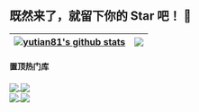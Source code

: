 ## 既然来了，就留下你的 Star 吧！ 👋

<!--
**yutian81/yutian81** is a ✨ _special_ ✨ repository because its `README.md` (this file) appears on your GitHub profile.

Here are some ideas to get you started:

- 🔭 I’m currently working on ...
- 🌱 I’m currently learning ...
- 👯 I’m looking to collaborate on ...
- 🤔 I’m looking for help with ...
- 💬 Ask me about ...
- 📫 How to reach me: ...
- 😄 Pronouns: ...
- ⚡ Fun fact: ...
-->

| <a href="https://github.com/yutian81"><img align="center" src="https://github-readme-stats.vercel.app/api?username=yutian81&show_icons=true&hide=contribs&theme=ambient_gradient&hide_border=true" alt="yutian81's github stats" /></a> | <a href="https://github.com/yutian81"><img align="center" src="https://github-readme-stats.vercel.app/api/top-langs/?username=yutian81&layout=compact&theme=ambient_gradient&hide_border=true" /></a> |
| ------------- | ------------- |


#### 置顶热门库

<a href="https://github.com/cmliu/edgetunnel">
  <img align="center" src="https://github-readme-stats.vercel.app/api/pin/?username=cmliu&repo=edgetunnel&theme=buefy" />
</a>
<a href="https://github.com/fscarmen2/Argo-Nezha-Service-Container">
  <img align="center" src="https://github-readme-stats.vercel.app/api/pin/?username=fscarmen2&repo=Argo-Nezha-Service-Container&theme=buefy" />
</a>
<br />
<a href="https://github.com/eooce/Sing-box">
  <img align="center" src="https://github-readme-stats.vercel.app/api/pin/?username=eooce&repo=Sing-box&theme=buefy" />
</a>
<a href="https://github.com/bh-qt/Cloudflare-IP-SpeedTest">
  <img align="center" src="https://github-readme-stats.vercel.app/api/pin/?username=bh-qt&repo=Cloudflare-IP-SpeedTest&theme=buefy" />
</a>
<br />
